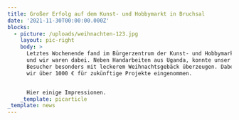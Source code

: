 ```yaml
---
title: Großer Erfolg auf dem Kunst- und Hobbymarkt in Bruchsal
date: '2021-11-30T00:00:00.000Z'
blocks:
  - picture: /uploads/weihnachten-123.jpg
    layout: pic-right
    body: >
      Letztes Wochenende fand im Bürgerzentrum der Kunst- und Hobbymarkt statt –
      und wir waren dabei. Neben Handarbeiten aus Uganda, konnte unser Stand die
      Besucher besonders mit leckerem Weihnachtsgebäck überzeugen. Dabei haben
      wir über 1000 € für zukünftige Projekte eingenommen.


      Hier einige Impressionen.
    _template: picarticle
_template: news
---
```



